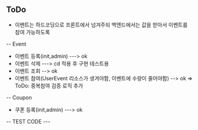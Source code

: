 ## ToDo
- 이벤트는 하드코딩으로 프론트에서 넘겨주되 백엔드에서는 값을 받아서 이벤트를 참여 가능하도록


-- Event
- 이벤트 등록(init,admin) ---> ok
- 이벤트 삭제 ---> cd 적용 후 구현 테스트용
- 이벤트 조회 --> ok
- 이벤트 참여(UserEvent 리소스가 생겨야함, 이벤트에 수량이 줄어야함) --> ok
=> ToDo: 중복참여 검증 로직 추가

-- Coupon
- 쿠폰 등록(init,admin) ---> ok


-- TEST CODE ---

